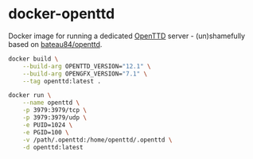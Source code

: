 # docker-openttd

Docker image for running a dedicated [OpenTTD](https://openttd.org/) server - (un)shamefully based on [bateau84/openttd](https://github.com/bateau84/openttd).

```sh
docker build \
    --build-arg OPENTTD_VERSION="12.1" \
    --build-arg OPENGFX_VERSION="7.1" \
    --tag openttd:latest .

docker run \
    --name openttd \
    -p 3979:3979/tcp \
    -p 3979:3979/udp \
    -e PUID=1024 \
    -e PGID=100 \
    -v /path/.openttd:/home/openttd/.openttd \
    -d openttd:latest
```
